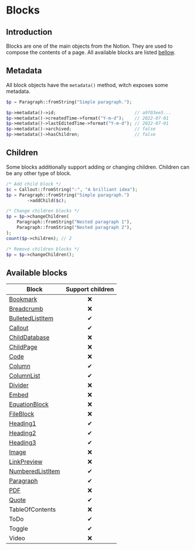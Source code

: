 # Blocks

## Introduction

Blocks are one of the main objects from the Notion. They are used to compose the
contents of a page. All available blocks are listed [bellow](#available-blocks).

## Metadata

All block objects have the `metadata()` method, witch exposes some metadata.

```php
$p = Paragraph::fromString("Simple paragraph.");

$p->metadata()->id;                              // a9f03ee5...
$p->metadata()->createdTime->format("Y-m-d");    // 2022-07-01
$p->metadata()->lastEditedTime->format("Y-m-d"); // 2022-07-01
$p->metadata()->archived;                        // false
$p->metadata()->hasChildren;                     // false
```

## Children

Some blocks additionally support adding or changing children. Children can be
any other type of block.

```php
/* Add child block */
$c = Callout::fromString("💡", "A brilliant idea");
$p = Paragraph::fromString("Simple paragraph.")
        ->addChild($c);

/* Change children blocks */
$p = $p->changeChildren(
    Paragraph::fromString("Nested paragraph 1"),
    Paragraph::fromString("Nested paragraph 2"),
);
count($p->children); // 2

/* Remove children blocks */
$p = $p->changeChildren();
```

## Available blocks

| Block                                  | Support children |
|----------------------------------------|:----------------:|
| [Bookmark](./Bookmark)                 | ❌              |
| [Breadcrumb](./Breadcrumb)             | ❌              |
| [BulletedListItem](./BulletedListItem) | ✔               |
| [Callout](./Callout)                   | ✔               |
| [ChildDatabase](./ChildDatabase)       | ❌              |
| [ChildPage](./ChildPage)               | ❌              |
| [Code](./Code)                         | ❌              |
| [Column](./Column)                     | ✔               |
| [ColumnList](./ColumnList)             | ✔               |
| [Divider](./Divider)                   | ❌              |
| [Embed](./Embed)                       | ❌              |
| [EquationBlock](./EquationBlock)       | ❌              |
| [FileBlock](./FileBlock)               | ❌              |
| [Heading1](./Heading)                  | ✔               |
| [Heading2](./Heading)                  | ✔               |
| [Heading3](./Heading)                  | ✔               |
| [Image](./Image)                       | ❌              |
| [LinkPreview](./LinkPreview)           | ❌              |
| [NumberedListItem](./NumberedListItem) | ✔               |
| [Paragraph](./Paragraph)               | ✔               |
| [PDF](./Pdf.md)                        | ❌              |
| [Quote](./Quote.md)                    | ✔               |
| TableOfContents                        | ❌              |
| ToDo                                   | ✔               |
| Toggle                                 | ✔               |
| Video                                  | ❌              |